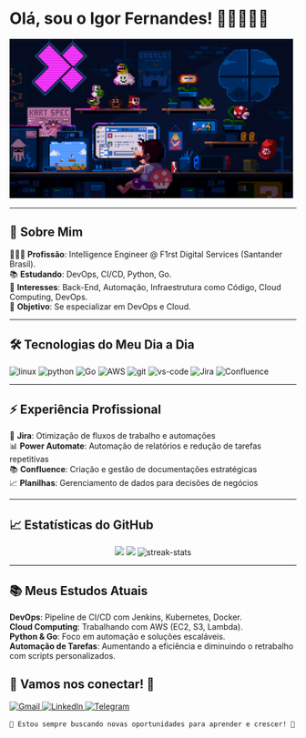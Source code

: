 # Olá, sou o Igor Fernandes! 👋🏿👨🏿‍💻
<img height="280" src="roomCod.gif">

---

## 🚀 Sobre Mim

👨🏿‍💻 **Profissão**: Intelligence Engineer @ F1rst Digital Services (Santander Brasil).      
📚 **Estudando**: DevOps, CI/CD, Python, Go.      
🌱 **Interesses**: Back-End, Automação, Infraestrutura como Código, Cloud Computing, DevOps.       
🎯 **Objetivo**: Se especializar em DevOps e Cloud.

---

## 🛠️ Tecnologias do Meu Dia a Dia
 
![linux](	https://img.shields.io/badge/Linux-FCC624?style=for-the-badge&logo=linux&logoColor=black) ![python](https://img.shields.io/badge/Python-14354C?style=for-the-badge&logo=python&logoColor=white) ![Go](https://img.shields.io/badge/Go-00ADD8?style=for-the-badge&logo=go&logoColor=white) ![AWS](	https://img.shields.io/badge/Amazon_AWS-FF9900?style=for-the-badge&logo=amazonaws&logoColor=white) ![git](https://img.shields.io/badge/GIT-E44C30?style=for-the-badge&logo=git&logoColor=white) ![vs-code](https://img.shields.io/badge/Visual_Studio-5C2D91?style=for-the-badge&logo=visual%20studio&logoColor=white) ![Jira](https://img.shields.io/badge/Jira-0052CC?style=for-the-badge&logo=Jira&logoColor=white) ![Confluence](https://img.shields.io/badge/Confluence-172B4D?style=for-the-badge&logo=confluence&logoColor=white)

---

## ⚡ Experiência Profissional
🚀 **Jira**: Otimização de fluxos de trabalho e automações  
📊 **Power Automate**: Automação de relatórios e redução de tarefas repetitivas  
📚 **Confluence**: Criação e gestão de documentações estratégicas  
📈 **Planilhas**: Gerenciamento de dados para decisões de negócios  

---

## 📈 Estatísticas do GitHub

<p align="center"> 
<img height="140em" src="https://github-readme-stats.vercel.app/api?username=igoorfernandes&show_icons=true&theme=radical&include_all_commits=true&count_private=true"/> 
<img height="140em" src="https://github-readme-stats.vercel.app/api/top-langs/?username=igoorfernandes&layout=compact&langs_count=7&theme=radical"/> 
<img height="140em" src="https://github-readme-streak-stats.herokuapp.com/?user=igoorfernandes&theme=radical" alt="streak-stats"> 
</p>

---

## 📚 Meus Estudos Atuais

**DevOps**: Pipeline de CI/CD com Jenkins, Kubernetes, Docker.       
**Cloud Computing**: Trabalhando com AWS (EC2, S3, Lambda).         
**Python & Go**: Foco em automação e soluções escaláveis.       
**Automação de Tarefas**: Aumentando a eficiência e diminuindo o retrabalho com scripts personalizados.

## 💬 Vamos nos conectar! 🚀

<a href="mailto:riiguh@gmail.com">
<img src="https://img.shields.io/badge/Gmail-EA4335?style=for-the-badge&logo=gmail&logoColor=white" alt="Gmail">
</a> 
<a href="https://www.linkedin.com/in/igor-fernandes-ads/" target="_blank">
<img src="https://img.shields.io/badge/LinkedIn-0077B5?style=for-the-badge&logo=linkedin&logoColor=white" alt="LinkedIn">
</a> 
<a href="https://t.me/iguziin" target="_blank">
<img src="https://img.shields.io/badge/Telegram-2CA5E0?style=for-the-badge&logo=telegram&logoColor=white" alt="Telegram">
</a>

```
🌟 Estou sempre buscando novas oportunidades para aprender e crescer! 🚀
```



